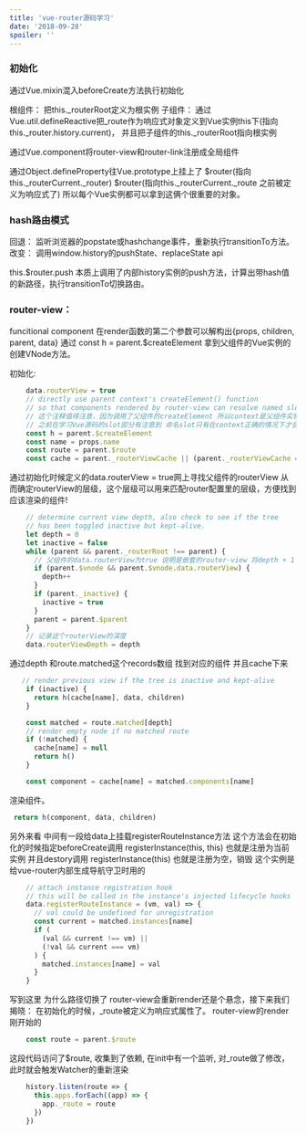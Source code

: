 ```yaml
---
title: 'vue-router源码学习'
date: '2018-09-28'
spoiler: ''
---
```


  ### 初始化
通过Vue.mixin混入beforeCreate方法执行初始化

根组件： 
把this._routerRoot定义为根实例
子组件：
通过Vue.util.defineReactive把_route作为响应式对象定义到Vue实例this下(指向this._router.history.current)，
并且把子组件的this._routerRoot指向根实例

通过Vue.component将router-view和router-link注册成全局组件

通过Object.defineProperty往Vue.prototype上挂上了
$router(指向this._routerCurrent._router)
$router(指向this._routerCurrent._route 之前被定义为响应式了)
所以每个Vue实例都可以拿到这俩个很重要的对象。

### hash路由模式
回退： 监听浏览器的popstate或hashchange事件，重新执行transitionTo方法。
改变： 调用window.history的pushState、replaceState api

this.$router.push 本质上调用了内部history实例的push方法，计算出带hash值的新路径，执行transitionTo切换路由。

### router-view：
funcitional component
在render函数的第二个参数可以解构出{props, children, parent, data}
通过 const h = parent.$createElement 拿到父组件的Vue实例的创建VNode方法。

初始化:
```js   
    data.routerView = true
    // directly use parent context's createElement() function
    // so that components rendered by router-view can resolve named slots
    // 这个注释值得注意，因为调用了父组件的createElement 所以context是父组件实例，
    // 之前在学习Vue源码的slot部分有注意到 命名slot只有在context正确的情况下才会渲染
    const h = parent.$createElement
    const name = props.name
    const route = parent.$route
    const cache = parent._routerViewCache || (parent._routerViewCache = {})
```

通过初始化时候定义的data.routerView = true网上寻找父组件的routerView
从而确定routerView的层级，这个层级可以用来匹配router配置里的层级，方便找到应该渲染的组件!
```js
    // determine current view depth, also check to see if the tree
    // has been toggled inactive but kept-alive.
    let depth = 0
    let inactive = false
    while (parent && parent._routerRoot !== parent) {
      // 父组件的data.routerView为true 说明是嵌套的router-view 将depth + 1
      if (parent.$vnode && parent.$vnode.data.routerView) {
        depth++
      }
      if (parent._inactive) {
        inactive = true
      }
      parent = parent.$parent
    }
    // 记录这个routerView的深度
    data.routerViewDepth = depth
```

通过depth 和route.matched这个records数组 找到对应的组件 并且cache下来
```js
   // render previous view if the tree is inactive and kept-alive
    if (inactive) {
      return h(cache[name], data, children)
    }

    const matched = route.matched[depth]
    // render empty node if no matched route
    if (!matched) {
      cache[name] = null
      return h()
    }

    const component = cache[name] = matched.components[name]
```
渲染组件。
```js
 return h(component, data, children)
```

另外来看 中间有一段给data上挂载registerRouteInstance方法
这个方法会在初始化的时候指定beforeCreate调用 registerInstance(this, this) 也就是注册为当前实例
并且destory调用 registerInstance(this) 也就是注册为空，销毁 
这个实例是给vue-router内部生成导航守卫时用的
```js
    // attach instance registration hook
    // this will be called in the instance's injected lifecycle hooks
    data.registerRouteInstance = (vm, val) => {
      // val could be undefined for unregistration
      const current = matched.instances[name]
      if (
        (val && current !== vm) ||
        (!val && current === vm)
      ) {
        matched.instances[name] = val
      }
    }
```

写到这里 为什么路径切换了 router-view会重新render还是个悬念，接下来我们揭晓：
在初始化的时候，_route被定义为响应式属性了。
router-view的render刚开始的
```js
    const route = parent.$route
```
这段代码访问了$route, 收集到了依赖,
在init中有一个监听, 对_route做了修改， 此时就会触发Watcher的重新渲染
```js
    history.listen(route => {
      this.apps.forEach((app) => {
        app._route = route
      })
    })
```

  